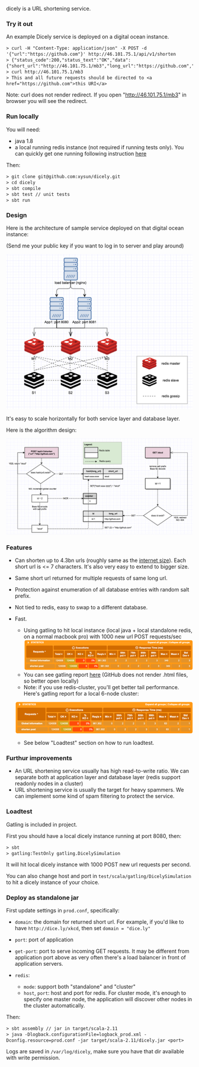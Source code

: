 dicely is a URL shortening service. 

### Try it out

An example Dicely service is deployed on a digital ocean instance. 

```
> curl -H "Content-Type: application/json" -X POST -d '{"url":"https://github.com"}' http://46.101.75.1/api/v1/shorten
> {"status_code":200,"status_text":"OK","data":{"short_url":"http://46.101.75.1/mb3","long_url":"https://github.com","hash":"mb3","new_hash":true}}
> curl http://46.101.75.1/mb3
> This and all future requests should be directed to <a href="https://github.com">this URI</a>
```

Note: curl does not render redirect. If you open "http://46.101.75.1/mb3" in browser you will see the redirect.

### Run locally

You will need:

- java 1.8
- a local running redis instance (not required if running tests only). You can quickly get one running following instruction [here](https://redis.io/topics/quickstart)

Then: 

```
> git clone git@github.com:xysun/dicely.git
> cd dicely
> sbt compile
> sbt test // unit tests
> sbt run
```

### Design

Here is the architecture of sample service deployed on that digital ocean instance: 

(Send me your public key if you want to log in to server and play around)

![service architecture](images/service_architecture.png)

It's easy to scale horizontally for both service layer and database layer. 

Here is the algorithm design: 

![algorithm](images/algorithm_design.png)


### Features

- Can shorten up to 4.3bn urls (roughly same as the [internet size](http://www.worldwidewebsize.com/)). Each short url is <= 7 characters. It's also very easy to extend to bigger size. 
- Same short url returned for multiple requests of same long url. 
- Protection against enumeration of all database entries with random salt prefix. 
- Not tied to redis, easy to swap to a different database. 
- Fast. 
    - Using gatling to hit local instance (local java + local standalone redis, on a normal macbook pro) with 1000 new url POST requests/sec
     ![gatling](images/gatling.png)
    - You can see gatling report [here](https://github.com/xysun/dicely/tree/master/dicelysimulation/index.html) (GitHub does not render .html files, so better open locally)
    - Note: if you use redis-cluster, you'll get better tail performance. Here's gatling report for a local 6-node cluster:

     ![gatling2](images/gatling_cluster.png)
    - See below "Loadtest" section on how to run loadtest.  


### Furthur improvements

- An URL shortening service usually has high read-to-write ratio. We can separate both at application layer and database layer (redis support readonly nodes in a cluster)
- URL shortening service is usually the target for heavy spammers. We can implement some kind of spam filtering to protect the service. 

### Loadtest

Gatling is included in project. 

First you should have a local dicely instance running at port 8080, then:

```
> sbt
> gatling:TestOnly gatling.DicelySimulation
```

It will hit local dicely instance with 1000 POST new url requests per second. 

You can also change host and port in `test/scala/gatling/DicelySimulation` to hit a dicely instance of your choice.

### Deploy as standalone jar

First update settings in `prod.conf`, specifically: 

- `domain`: the domain for returned short url. For example, if you'd like to have `http://dice.ly/xkcd`, then set `domain = "dice.ly"`
- `port`: port of application 
- `get-port`: port to serve incoming GET requests. It may be different from application port above as very often there's a load balancer in front of application servers.
- `redis`: 
	
	- `mode`: support both "standalone" and "cluster"
	- `host`, `port`: host and port for redis. For cluster mode, it's enough to specify one master node, the application will discover other nodes in the cluster automatically.
	
Then:

```
> sbt assembly // jar in target/scala-2.11
> java -Dlogback.configurationFile=logback_prod.xml -Dconfig.resource=prod.conf -jar target/scala-2.11/dicely.jar <port>
```

Logs are saved in `/var/log/dicely`, make sure you have that dir available with write permission. 


